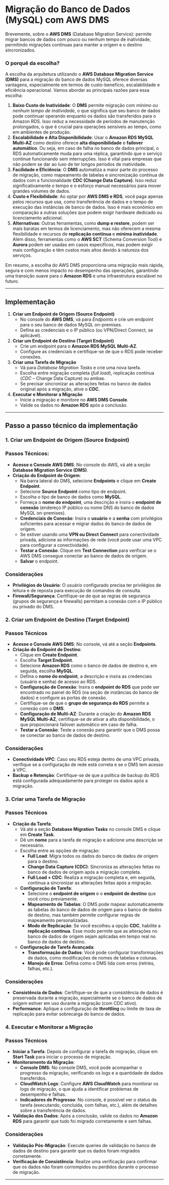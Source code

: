 # Migração do Banco de Dados (MySQL) com AWS DMS

Brevemente, sobre o **AWS DMS** (Database Migration Service): permite migrar bancos de dados com pouco ou nenhum tempo de inatividade, permitindo migrações contínuas para manter a origem e o destino sincronizados.

### O porquê da escolha?

A escolha da arquitetura utilizando o **AWS Database Migration Service (DMS)** para a migração do banco de dados MySQL oferece diversas vantagens, especialmente em termos de custo-benefício, escalabilidade e eficiência operacional. Vamos abordar as principais razões para essa escolha:

1. **Baixo Custo de Inatividade**: O **DMS** permite migração com *mínimo ou nenhum tempo de inatividade*, o que significa que seu banco de dados pode continuar operando enquanto os dados são transferidos para o Amazon RDS. Isso reduz a necessidade de períodos de manutenção prolongados, o que é crucial para operações sensíveis ao tempo, como em ambientes de produção.
2. **Escalabilidade e Alta Disponibilidade**: Usar o **Amazon RDS MySQL Multi-AZ** como destino oferece **alta disponibilidade** e **failover automático**. Ou seja, em caso de falha no banco de dados principal, o RDS automaticamente muda para uma réplica, garantindo que o serviço continue funcionando sem interrupções. Isso é vital para empresas que não podem se dar ao luxo de ter longos períodos de inatividade.
3. **Facilidade e Eficiência**: O **DMS** automatiza a maior parte do processo de migração, como mapeamento de tabelas e sincronização contínua de dados com a funcionalidade **CDC (Change Data Capture)**. Isso reduz significativamente o tempo e o esforço manual necessários para mover grandes volumes de dados.
4. **Custo e Flexibilidade**: Ao optar por **AWS DMS e RDS**, você paga apenas pelos recursos que usa, como transferência de dados e o tempo de execução das instâncias de banco de dados. Isso é mais econômico em comparação a outras soluções que podem exigir hardware dedicado ou licenciamento adicional.
5. **Alternativas**: Outras ferramentas, como **dump e restore**, podem ser mais baratas em termos de licenciamento, mas não oferecem a mesma flexibilidade e recursos de **replicação contínua** e **mínima inatividade**. Além disso, ferramentas como o **AWS SCT** (Schema Conversion Tool) e **Aurora** podem ser usadas em casos específicos, mas podem exigir mais configuração e têm custos mais altos devido à natureza dos serviços.

Em resumo, a escolha do AWS DMS proporciona uma migração mais rápida, segura e com menos impacto no desempenho das operações, garantindo uma transição suave para o **Amazon RDS** e uma infraestrutura escalável no futuro.

---

## Implementação

1. **Criar um Endpoint de Origem (Source Endpoint)**
    - No console do **AWS DMS**, vá para *Endpoints* e crie um endpoint para o seu banco de dados MySQL on-premises.
    - Defina as credenciais e o IP público (ou VPN/Direct Connect, se aplicável).
2. **Criar um Endpoint de Destino (Target Endpoint)**
    - Crie um endpoint para o **Amazon RDS MySQL Multi-AZ**.
    - Configure as credenciais e certifique-se de que o RDS pode receber conexões.
3. **Criar uma Tarefa de Migração**
    - Vá para *Database Migration Tasks* e crie uma nova tarefa.
    - Escolha entre migração completa (*full load*), replicação contínua (*CDC* – Change Data Capture) ou ambas.
    - Se precisar sincronizar as alterações feitas no banco de dados original após a migração, ative o **CDC**.
4. **Executar e Monitorar a Migração**
    - Inicie a migração e monitore no **AWS DMS Console**.
    - Valide os dados no **Amazon RDS** após a conclusão.

---

## Passo a passo técnico da implementação

### 1. **Criar um Endpoint de Origem (Source Endpoint)**

### Passos Técnicos:

- **Acesse o Console AWS DMS**: No console do AWS, vá até a seção **Database Migration Service (DMS)**.
- **Criação do Endpoint de Origem**:
    - Na barra lateral do DMS, selecione **Endpoints** e clique em **Create Endpoint**.
    - Selecione **Source Endpoint** como tipo de endpoint.
    - Escolha o tipo de banco de dados como **MySQL**.
    - Forneça o **nome do endpoint**, uma descrição e insira o **endpoint de conexão** (endereço IP público ou nome DNS do banco de dados MySQL on-premises).
    - **Credenciais de Conexão**: Insira o **usuário** e a **senha** com privilégios suficientes para acessar e migrar dados do banco de dados de origem.
    - Se estiver usando uma **VPN ou Direct Connect** para conectividade privada, adicione as informações de rede (você pode usar uma VPC para configurar a conectividade).
    - **Testar a Conexão**: Clique em **Test Connection** para verificar se o AWS DMS consegue conectar ao banco de dados de origem.
    - **Salvar** o endpoint.

### Considerações

- **Privilégios do Usuário**: O usuário configurado precisa ter privilégios de leitura e de reposta para execução de comandos de consulta.
- **Firewall/Segurança**: Certifique-se de que as regras de segurança (grupos de segurança e firewalls) permitam a conexão com o IP público ou privado do DMS.

### 2. **Criar um Endpoint de Destino (Target Endpoint)**

### Passos Técnicos

- **Acesse o Console AWS DMS**: No console, vá até a seção **Endpoints**.
- **Criação do Endpoint de Destino**:
    - Clique em **Create Endpoint**.
    - Escolha **Target Endpoint**.
    - Selecione **Amazon RDS** como o banco de dados de destino e, em seguida, escolha **MySQL**.
    - Defina o **nome do endpoint**, a descrição e insira as credenciais (usuário e senha) de acesso ao RDS.
    - **Configuração de Conexão**: Insira o **endpoint do RDS** que pode ser encontrado no painel do RDS (na seção de instâncias do banco de dados) e configure as portas de conexão.
    - Certifique-se de que o **grupo de segurança do RDS** permite a conexão com o **DMS**.
    - **Configuração de Multi-AZ**: Durante a criação do **Amazon RDS MySQL Multi-AZ**, certifique-se de ativar a alta disponibilidade, o que proporcionará failover automático em caso de falha.
    - **Testar a Conexão**: Teste a conexão para garantir que o DMS possa se conectar ao banco de dados de destino.

### Considerações

- **Conectividade VPC**: Caso seu RDS esteja dentro de uma VPC privada, verifique se a configuração de rede está correta e se o DMS tem acesso à VPC.
- **Backup e Retenção**: Certifique-se de que a política de backup do RDS está configurada adequadamente para proteger os dados após a migração.

### 3. **Criar uma Tarefa de Migração**

### Passos Técnicos

- **Criação da Tarefa**:
    - Vá até a seção **Database Migration Tasks** no console DMS e clique em **Create Task**.
    - Dê um **nome** para a tarefa de migração e adicione uma descrição se necessário.
    - Escolha entre as opções de migração:
        - **Full Load**: Migra todos os dados do banco de dados de origem para o destino.
        - **Change Data Capture (CDC)**: Sincroniza as alterações feitas no banco de dados de origem após a migração completa.
        - **Full Load + CDC**: Realiza a migração completa e, em seguida, continua a sincronizar as alterações feitas após a migração.
    - **Configuração de Tarefa**:
        - Selecione o **endpoint de origem** e o **endpoint de destino** que você criou previamente.
        - **Mapeamento de Tabelas**: O DMS pode mapear automaticamente as tabelas do banco de dados de origem para o banco de dados de destino, mas também permite configurar regras de mapeamento personalizadas.
        - **Modo de Replicação**: Se você escolheu a opção **CDC**, habilite a **replicação contínua**. Esse modo permite que as alterações no banco de dados de origem sejam aplicadas em tempo real no banco de dados de destino.
    - **Configuração de Tarefa Avançada**:
        - **Transformação de Dados**: Você pode configurar transformações de dados, como modificações de nomes de tabelas e colunas.
        - **Manejo de Erros**: Defina como o DMS lida com erros (retries, falhas, etc.).

### Considerações

- **Consistência de Dados**: Certifique-se de que a consistência de dados é preservada durante a migração, especialmente se o banco de dados de origem estiver em uso durante a migração (com CDC ativo).
- **Performance**: Aplique a configuração de **throttling** ou limite de taxa de replicação para evitar sobrecarga do banco de dados.

### 4. **Executar e Monitorar a Migração**

### Passos Técnicos

- **Iniciar a Tarefa**: Depois de configurar a tarefa de migração, clique em **Start Task** para iniciar o processo de migração.
- **Monitoramento da Migração**:
    - **Console DMS**: No console DMS, você pode acompanhar o progresso da migração, verificando os logs e a quantidade de dados transferidos.
    - **CloudWatch Logs**: Configure **AWS CloudWatch** para monitorar os logs de migração, o que ajuda a identificar problemas de desempenho e falhas.
    - **Indicadores de Progresso**: No console, é possível ver o status da tarefa (executando, concluída, com falhas, etc.), além de detalhes sobre a transferência de dados.
- **Validação dos Dados**: Após a conclusão, valide os dados no **Amazon RDS** para garantir que tudo foi migrado corretamente e sem falhas.

### Considerações

- **Validação Pós-Migração**: Execute queries de validação no banco de dados de destino para garantir que os dados foram migrados corretamente.
- **Verificação de Consistência**: Realize uma verificação para confirmar que os dados não foram corrompidos ou perdidos durante o processo de migração.

---